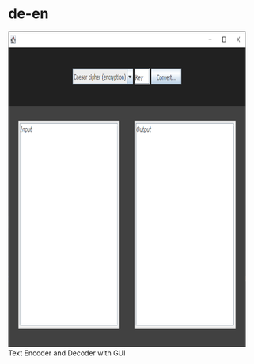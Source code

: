 # de-en

<img src="de-en.PNG" alt="screenshot" width="480" height="640">
Text Encoder and Decoder with GUI 
